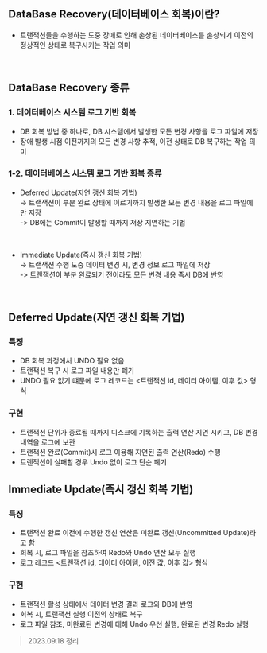 ## DataBase Recovery(데이터베이스 회복)이란?

* 트랜잭션들을 수행하는 도중 장애로 인해 손상된 데이터베이스를 손상되기 이전의 정상적인 상태로 복구시키는 작업 의미
<br>

## DataBase Recovery 종류

### 1. 데이터베이스 시스템 로그 기반 회복
* DB 회복 방법 중 하나로, DB 시스템에서 발생한 모든 변경 사항을 로그 파일에 저장
* 장애 발생 시점 이전까지의 모든 변경 사항 추적, 이전 상태로 DB 복구하는 작업 의미 

### 1-2. 데이터베이스 시스템 로그 기반 회복 종류
* Deferred Update(지연 갱신 회복 기법)
  <br>
  -> 트랜잭션이 부분 완료 상태에 이르기까지 발생한 모든 변경 내용을 로그 파일에만 저장
  <br>
  -> DB에는 Commit이 발생할 때까지 저장 지연하는 기법
  <br>
<br>


* Immediate Update(즉시 갱신 회복 기법)
  <br>
  -> 트랜잭션 수행 도중 데이터 변경 시, 변경 정보 로그 파일에 저장
  <br>
  -> 트랜잭션이 부분 완료되기 전이라도 모든 변경 내용 즉시 DB에 반영
  <br>
<br>


## Deferred Update(지연 갱신 회복 기법)

### 특징
* DB 회복 과정에서 UNDO 필요 없음
* 트랜잭션 복구 시 로그 파일 내용만 폐기 
* UNDO 필요 없기 떄문에 로그 레코드는 <트랜잭션 id, 데이터 아이템, 이후 값> 형식 

### 구현
* 트랜잭션 단위가 종료될 때까지 디스크에 기록하는 출력 연산 지연 시키고, DB 변경 내역을 로그에 보관 
* 트랜잭션 완료(Commit)시 로그 이용해 지연된 출력 연산(Redo) 수행
* 트랜잭션이 실패할 경우 Undo 없이 로그 단순 폐기


## Immediate Update(즉시 갱신 회복 기법)

### 특징
* 트랜잭션 완료 이전에 수행한 갱신 연산은 미완료 갱신(Uncommitted Update)라고 함
* 회복 시, 로그 파일을 참조하여 Redo와 Undo 연산 모두 실행
* 로그 레코드 <트랜잭션 id, 데이터 아이템, 이전 값, 이후 값> 형식 

### 구현
* 트랜잭션 활성 상태에서 데이터 변경 결과 로그와 DB에 반영
* 회복 시, 트랜잭션 실행 이전의 상태로 복구
* 로그 파일 참조, 미완료된 변경에 대해 Undo 우선 실행, 완료된 변경 Redo 실행 
  

> 2023.09.18 정리
